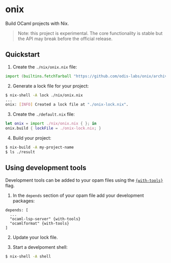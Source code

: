 # onix

Build OCaml projects with Nix.

> Note: this project is experimental. The core functionality is stable but the API may break before the official release.

## Quickstart

1. Create the `./nix/onix.nix` file:

```nix
import (builtins.fetchTarball "https://github.com/odis-labs/onix/archive/master.tar.gz")
```

2. Generate a lock file for your project:

```bash
$ nix-shell -A lock ./nix/onix.nix
...
onix: [INFO] Created a lock file at "./onix-lock.nix".
```

3. Create the `./default.nix` file:

```nix
let onix = import ./nix/onix.nix { }; in
onix.build { lockFile = ./onix-lock.nix; }
```

4. Build your project:

```bash
$ nix-build -A my-project-name
$ ls ./result
```


## Using development tools

Development tools can be added to your opam files using the [`{with-tools}`](https://opam.ocaml.org/doc/Manual.html#pkgvar-with-tools) flag.

1. In the `depends` section of your opam file add your development packages:

```opam
depends: [
  ...
  "ocaml-lsp-server" {with-tools}
  "ocamlformat" {with-tools}
]
```

2. Update your lock file.

3. Start a develpoment shell:

```bash
$ nix-shell -A shell
```
